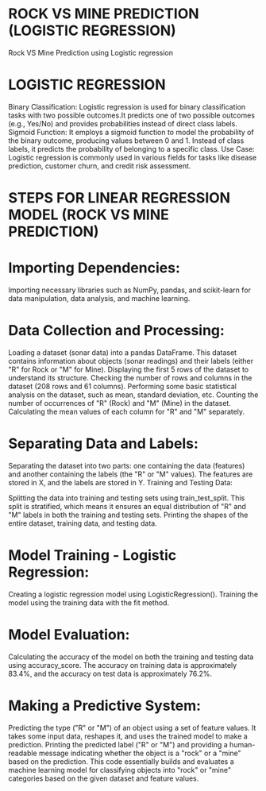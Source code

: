 # ROCK VS MINE PREDICTION (LOGISTIC REGRESSION)

Rock VS Mine Prediction using Logistic regression 


# LOGISTIC REGRESSION
Binary Classification: Logistic regression is used for binary classification tasks with two possible outcomes.It predicts one of two possible outcomes (e.g., Yes/No) and provides probabilities instead of direct class labels.
Sigmoid Function: It employs a sigmoid function to model the probability of the binary outcome, producing values between 0 and 1. Instead of class labels, it predicts the probability of belonging to a specific class.
Use Case: Logistic regression is commonly used in various fields for tasks like disease prediction, customer churn, and credit risk assessment.


# STEPS FOR LINEAR REGRESSION MODEL (ROCK VS MINE PREDICTION)

# Importing Dependencies:
Importing necessary libraries such as NumPy, pandas, and scikit-learn for data manipulation, data analysis, and machine learning.

# Data Collection and Processing:
Loading a dataset (sonar data) into a pandas DataFrame. This dataset contains information about objects (sonar readings) and their labels (either "R" for Rock or "M" for Mine).
Displaying the first 5 rows of the dataset to understand its structure.
Checking the number of rows and columns in the dataset (208 rows and 61 columns).
Performing some basic statistical analysis on the dataset, such as mean, standard deviation, etc.
Counting the number of occurrences of "R" (Rock) and "M" (Mine) in the dataset.
Calculating the mean values of each column for "R" and "M" separately.

# Separating Data and Labels:
Separating the dataset into two parts: one containing the data (features) and another containing the labels (the "R" or "M" values). The features are stored in X, and the labels are stored in Y.
Training and Testing Data:

Splitting the data into training and testing sets using train_test_split. This split is stratified, which means it ensures an equal distribution of "R" and "M" labels in both the training and testing sets.
Printing the shapes of the entire dataset, training data, and testing data.

# Model Training - Logistic Regression:
Creating a logistic regression model using LogisticRegression().
Training the model using the training data with the fit method.

# Model Evaluation:
Calculating the accuracy of the model on both the training and testing data using accuracy_score. The accuracy on training data is approximately 83.4%, and the accuracy on test data is approximately 76.2%.

# Making a Predictive System:
Predicting the type ("R" or "M") of an object using a set of feature values. It takes some input data, reshapes it, and uses the trained model to make a prediction.
Printing the predicted label ("R" or "M") and providing a human-readable message indicating whether the object is a "rock" or a "mine" based on the prediction.
This code essentially builds and evaluates a machine learning model for classifying objects into "rock" or "mine" categories based on the given dataset and feature values.
